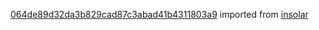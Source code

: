 [064de89d32da3b829cad87c3abad41b4311803a9](https://github.com/insolar/insolar/commit/064de89d32da3b829cad87c3abad41b4311803a9) imported from [insolar](https://github.com/insolar/insolar)
